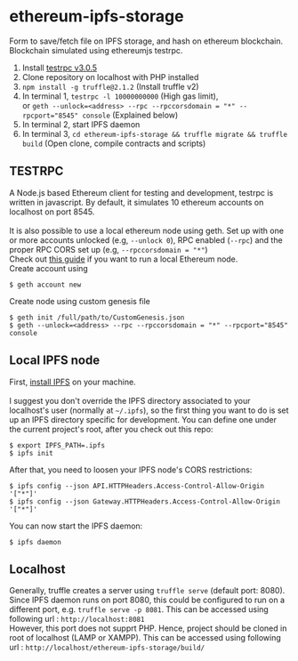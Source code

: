 # ethereum-ipfs-storage
Form to save/fetch file on IPFS storage, and hash on ethereum blockchain. Blockchain simulated using ethereumjs testrpc.<br />

1. Install [testrpc v3.0.5](https://github.com/shivamdawer/testrpc)
2. Clone repository on localhost with PHP installed
3. `npm install -g truffle@2.1.2` (Install truffle v2)
4. In terminal 1, `testrpc -l 10000000000` (High gas limit),<br> or `geth --unlock=<address> --rpc --rpccorsdomain = "*" --rpcport="8545" console` (Explained below)
5. In terminal 2, start IPFS daemon
6. In terminal 3, `cd ethereum-ipfs-storage && truffle migrate && truffle build` (Open clone, compile contracts and scripts)

## TESTRPC
A Node.js based Ethereum client for testing and development, testrpc is written in javascript. By default, it simulates 10 ethereum accounts on localhost on port 8545. 
<br><br>
It is also possible to use a local ethereum node using geth. Set up with one or more accounts unlocked (e.g, `--unlock 0`), RPC enabled (`--rpc`) and the proper RPC CORS set up (e.g, `--rpccorsdomain = "*"`)
<br>
Check out [this guide](https://github.com/ledgerlabs/ethereum-getting-started/wiki/local-node) if you want to run a local Ethereum node.
<br>
Create account using 
```SHELL
$ geth account new
```
Create node using custom genesis file
```SHELL
$ geth init /full/path/to/CustomGenesis.json
$ geth --unlock=<address> --rpc --rpccorsdomain = "*" --rpcport="8545" console
```

## Local IPFS node

First, [install IPFS](https://ipfs.io/docs/install/) on your machine.
<br /><br />
I suggest you don't override the IPFS directory associated to your localhost's user 
(normally at `~/.ipfs`), so the first thing you want to do is set up an IPFS directory 
specific for development. You can define one under the current project's root, after 
you check out this repo:

```SHELL
$ export IPFS_PATH=.ipfs
$ ipfs init
```

After that, you need to loosen your IPFS node's CORS restrictions:

```SHELL
$ ipfs config --json API.HTTPHeaders.Access-Control-Allow-Origin '["*"]'
$ ipfs config --json Gateway.HTTPHeaders.Access-Control-Allow-Origin '["*"]'
```

You can now start the IPFS daemon:

`$ ipfs daemon`

## Localhost
Generally, truffle creates a server using `truffle serve` (default port: 8080). Since IPFS daemon runs on port 8080, this could be configured to run on a different port, e.g. `truffle serve -p 8081`. This can be accessed using following url : `http://localhost:8081`
<br>
However, this port does not supprt PHP. Hence, project should be cloned in root of localhost (LAMP or XAMPP). This can be accessed using following url : `http://localhost/ethereum-ipfs-storage/build/`
